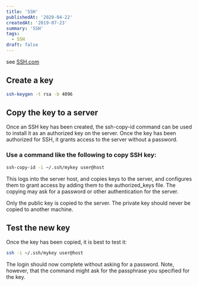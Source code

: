 ```yaml
---
title: 'SSH'
publishedAt: '2020-04-22'
createdAt: '2019-07-23'
summary: 'SSH'
tags:
  - SSH
draft: false
---
```


see [SSH.com](https://www.ssh.com/ssh)

## Create a key

```bash
ssh-keygen -t rsa -b 4096
```

## Copy the key to a server

Once an SSH key has been created, the ssh-copy-id command can be used to install it as an authorized key on the server. Once the key has been authorized for SSH, it grants access to the server without a password.

### Use a command like the following to copy SSH key:

```bash
ssh-copy-id -i ~/.ssh/mykey user@host
```

This logs into the server host, and copies keys to the server, and configures them to grant access by adding them to the authorized_keys file. The copying may ask for a password or other authentication for the server.

Only the public key is copied to the server. The private key should never be copied to another machine.

## Test the new key

Once the key has been copied, it is best to test it:

```bash
ssh -i ~/.ssh/mykey user@host
```

The login should now complete without asking for a password. Note, however, that the command might ask for the passphrase you specified for the key.
